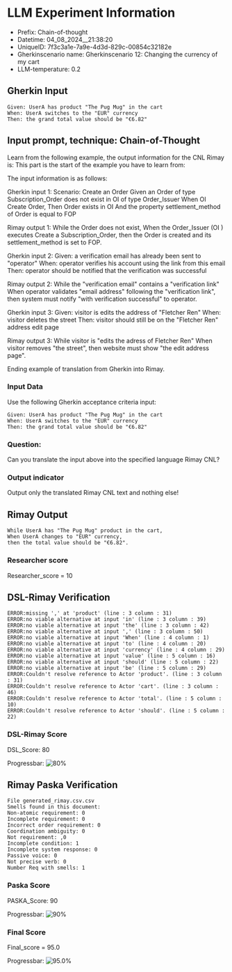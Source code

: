 

# LLM Experiment Information
* Prefix:   Chain-of-thought
* Datetime: 04_08_2024__21:38:20
* UniqueID: 7f3c3a1e-7a9e-4d3d-829c-00854c32182e
* Gherkinscenario name: Gherkinscenario 12: Changing the currency of my cart
* LLM-temperature: 0.2

        

## Gherkin Input
```
Given: UserA has product "The Pug Mug" in the cart
When: UserA switches to the "EUR" currency
Then: the grand total value should be "€6.82"
```
    



## Input prompt, technique: Chain-of-Thought


Learn from the following example, the output information for the CNL Rimay is: 
This part is the start of the example you have to learn from:

The input information is as follows: 

Gherkin input 1:
Scenario: Create an Order
Given an Order of type Subscription_Order does not exist in OI of type Order_Issuer 
When OI Create Order, 
Then Order exists in OI 
And the property settlement_method of Order is equal to FOP


Rimay output 1:
While the Order does not exist, 
When the Order_Issuer (OI ) executes Create a Subscription_Order, 
then the Order is created and its settlement_method is set to FOP.


Gherkin input 2:
Given: a verification email has already been sent to "operator"
When: operator verifies his account using the link from this email
Then: operator should be notified that the verification was successful

Rimay output 2:
While the "verification email" contains a "verification link" 
When operator validates "email address" following the "verification link", 
then system must notify "with verification successful" to operator.  
 

Gherkin input 3: 
Given: visitor is edits the address of "Fletcher Ren"
When: visitor deletes the street
Then: visitor should still be on the "Fletcher Ren" address edit page


Rimay output 3:
While visitor is "edits the adress of Fletcher Ren" 
When visitor removes "the street", 
then website must show "the edit address page".


Ending example of translation from Gherkin into Rimay.


        

### Input Data
Use the following Gherkin acceptance criteria input: 
```
Given: UserA has product "The Pug Mug" in the cart
When: UserA switches to the "EUR" currency
Then: the grand total value should be "€6.82"
```

### Question:
Can you translate the input above into the specified language Rimay CNL?

### Output indicator
Output only the translated Rimay CNL text and nothing else!


## Rimay Output
```
While UserA has "The Pug Mug" product in the cart, 
When UserA changes to "EUR" currency, 
then the total value should be "€6.82".
``` 
            

### Researcher score
Researcher_score = 10




## DSL-Rimay Verification
```
ERROR:missing ',' at 'product' (line : 3 column : 31)
ERROR:no viable alternative at input 'in' (line : 3 column : 39)
ERROR:no viable alternative at input 'the' (line : 3 column : 42)
ERROR:no viable alternative at input ',' (line : 3 column : 50)
ERROR:no viable alternative at input 'When' (line : 4 column : 1)
ERROR:no viable alternative at input 'to' (line : 4 column : 20)
ERROR:no viable alternative at input 'currency' (line : 4 column : 29)
ERROR:no viable alternative at input 'value' (line : 5 column : 16)
ERROR:no viable alternative at input 'should' (line : 5 column : 22)
ERROR:no viable alternative at input 'be' (line : 5 column : 29)
ERROR:Couldn't resolve reference to Actor 'product'. (line : 3 column : 31)
ERROR:Couldn't resolve reference to Actor 'cart'. (line : 3 column : 46)
ERROR:Couldn't resolve reference to Actor 'total'. (line : 5 column : 10)
ERROR:Couldn't resolve reference to Actor 'should'. (line : 5 column : 22)

```
### DSL-Rimay Score
DSL_Score: 80

Progressbar: ![80%](https://progress-bar.dev/80)

            


## Rimay Paska Verification
```
File generated_rimay.csv.csv
Smells found in this document: 
Non-atomic requirement: 0
Incomplete requirement: 0
Incorrect order requirement: 0
Coordination ambiguity: 0
Not requirement: ,0
Incomplete condition: 1
Incomplete system response: 0
Passive voice: 0
Not precise verb: 0
Number Req with smells: 1

```
### Paska Score
PASKA_Score: 90

Progressbar: ![90%](https://progress-bar.dev/90)

            

### Final Score
Final_score = 95.0

Progressbar: ![95.0%](https://progress-bar.dev/95.0)

